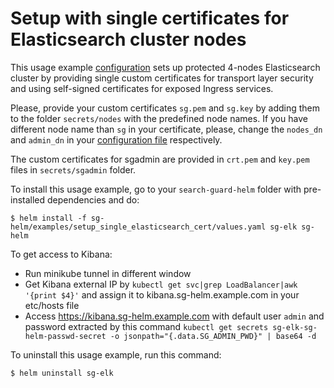 # Setup with single certificates for Elasticsearch cluster nodes

This usage example [configuration](https://git.floragunn.com/gh/search-guard-helm/-/blob/master/sg-helm/examples/setup_single_elasticsearch_cert/values.yaml) 
sets up protected 4-nodes Elasticsearch cluster by providing single custom certificates for transport layer security and using self-signed certificates for exposed Ingress services.

Please, provide your custom certificates `sg.pem` and `sg.key` by adding them to the folder `secrets/nodes` with the predefined node names.
If you have different node name than `sg` in your certificate, please, change the `nodes_dn` and `admin_dn` in your [configuration file](https://git.floragunn.com/gh/search-guard-helm/-/blob/master/sg-helm/examples/setup_single_elasticsearch_cert/values.yaml) respectively.

The custom certificates for sgadmin are provided in `crt.pem` and `key.pem` files in `secrets/sgadmin` folder.

To install this usage example, go to your `search-guard-helm` folder with pre-installed dependencies and do:
```
$ helm install -f sg-helm/examples/setup_single_elasticsearch_cert/values.yaml sg-elk sg-helm
```

To get access to Kibana:
  * Run minikube tunnel in different window
  * Get Kibana external IP by `kubectl get svc|grep LoadBalancer|awk '{print $4}'` and assign it to kibana.sg-helm.example.com in your etc/hosts file
  * Access https://kibana.sg-helm.example.com with default user `admin` and password extracted by this command `kubectl get secrets sg-elk-sg-helm-passwd-secret -o jsonpath="{.data.SG_ADMIN_PWD}" | base64 -d`

To uninstall this usage example, run this command:
```
$ helm uninstall sg-elk  
```